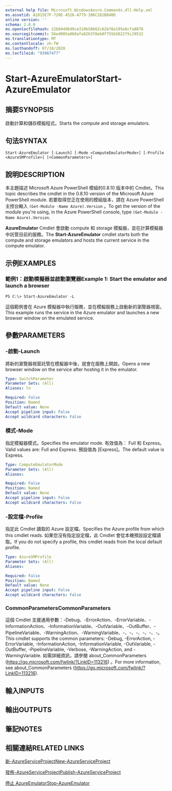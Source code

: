 ```yaml
---
external help file: Microsoft.WindowsAzure.Commands.dll-Help.xml
ms.assetid: A1815E7F-720E-4526-A779-106C181B840D
online version: ''
schema: 2.0.0
ms.openlocfilehash: 22b04496d9ce310b58662c62b70a195e8cfa8878
ms.sourcegitcommit: 56ed085a868afa8263f8eb0f755b5822f5c29532
ms.translationtype: MT
ms.contentlocale: zh-TW
ms.lasthandoff: 07/18/2020
ms.locfileid: "93967477"
---
```

# <span data-ttu-id="0c1c5-101">Start-AzureEmulator</span><span class="sxs-lookup"><span data-stu-id="0c1c5-101">Start-AzureEmulator</span></span>

## <span data-ttu-id="0c1c5-102">摘要</span><span class="sxs-lookup"><span data-stu-id="0c1c5-102">SYNOPSIS</span></span>
<span data-ttu-id="0c1c5-103">啟動計算和儲存模擬程式。</span><span class="sxs-lookup"><span data-stu-id="0c1c5-103">Starts the compute and storage emulators.</span></span>

## <span data-ttu-id="0c1c5-104">句法</span><span class="sxs-lookup"><span data-stu-id="0c1c5-104">SYNTAX</span></span>

```
Start-AzureEmulator [-Launch] [-Mode <ComputeEmulatorMode>] [-Profile <AzureSMProfile>] [<CommonParameters>]
```

## <span data-ttu-id="0c1c5-105">說明</span><span class="sxs-lookup"><span data-stu-id="0c1c5-105">DESCRIPTION</span></span>
<span data-ttu-id="0c1c5-106">本主題描述 Microsoft Azure PowerShell 模組的0.8.10 版本中的 Cmdlet。</span><span class="sxs-lookup"><span data-stu-id="0c1c5-106">This topic describes the cmdlet in the 0.8.10 version of the Microsoft Azure PowerShell module.</span></span>
<span data-ttu-id="0c1c5-107">若要取得您正在使用的模組版本，請在 Azure PowerShell 主控台輸入 `(Get-Module -Name Azure).Version` 。</span><span class="sxs-lookup"><span data-stu-id="0c1c5-107">To get the version of the module you're using, in the Azure PowerShell console, type `(Get-Module -Name Azure).Version`.</span></span>

<span data-ttu-id="0c1c5-108">**AzureEmulator** Cmdlet 會啟動 compute 和 storage 模擬器，並在計算模擬器中託管目前的服務。</span><span class="sxs-lookup"><span data-stu-id="0c1c5-108">The **Start-AzureEmulator** cmdlet starts both the compute and storage emulators and hosts the current service in the compute emulator.</span></span>

## <span data-ttu-id="0c1c5-109">示例</span><span class="sxs-lookup"><span data-stu-id="0c1c5-109">EXAMPLES</span></span>

### <span data-ttu-id="0c1c5-110">範例1：啟動模擬器並啟動瀏覽器</span><span class="sxs-lookup"><span data-stu-id="0c1c5-110">Example 1: Start the emulator and launch a browser</span></span>
```
PS C:\> Start-AzureEmulator -L
```

<span data-ttu-id="0c1c5-111">這個範例會在 Azure 模擬器中執行服務，並在模擬服務上啟動新的瀏覽器視窗。</span><span class="sxs-lookup"><span data-stu-id="0c1c5-111">This example runs the service in the Azure emulator and launches a new browser window on the emulated service.</span></span>

## <span data-ttu-id="0c1c5-112">參數</span><span class="sxs-lookup"><span data-stu-id="0c1c5-112">PARAMETERS</span></span>

### <span data-ttu-id="0c1c5-113">-啟動</span><span class="sxs-lookup"><span data-stu-id="0c1c5-113">-Launch</span></span>
<span data-ttu-id="0c1c5-114">將新的瀏覽器視窗託管在模擬器中後，就會在服務上開啟。</span><span class="sxs-lookup"><span data-stu-id="0c1c5-114">Opens a new browser window on the service after hosting it in the emulator.</span></span>

```yaml
Type: SwitchParameter
Parameter Sets: (All)
Aliases: ln

Required: False
Position: Named
Default value: None
Accept pipeline input: False
Accept wildcard characters: False
```

### <span data-ttu-id="0c1c5-115">模式</span><span class="sxs-lookup"><span data-stu-id="0c1c5-115">-Mode</span></span>
<span data-ttu-id="0c1c5-116">指定模擬器模式。</span><span class="sxs-lookup"><span data-stu-id="0c1c5-116">Specifies the emulator mode.</span></span>
<span data-ttu-id="0c1c5-117">有效值為： Full 和 Express。</span><span class="sxs-lookup"><span data-stu-id="0c1c5-117">Valid values are: Full and Express.</span></span>
<span data-ttu-id="0c1c5-118">預設值為 [Express]。</span><span class="sxs-lookup"><span data-stu-id="0c1c5-118">The default value is Express.</span></span>

```yaml
Type: ComputeEmulatorMode
Parameter Sets: (All)
Aliases: 

Required: False
Position: Named
Default value: None
Accept pipeline input: False
Accept wildcard characters: False
```

### <span data-ttu-id="0c1c5-119">-設定檔</span><span class="sxs-lookup"><span data-stu-id="0c1c5-119">-Profile</span></span>
<span data-ttu-id="0c1c5-120">指定此 Cmdlet 讀取的 Azure 設定檔。</span><span class="sxs-lookup"><span data-stu-id="0c1c5-120">Specifies the Azure profile from which this cmdlet reads.</span></span>
<span data-ttu-id="0c1c5-121">如果您沒有指定設定檔，此 Cmdlet 會從本機預設設定檔讀取。</span><span class="sxs-lookup"><span data-stu-id="0c1c5-121">If you do not specify a profile, this cmdlet reads from the local default profile.</span></span>

```yaml
Type: AzureSMProfile
Parameter Sets: (All)
Aliases: 

Required: False
Position: Named
Default value: None
Accept pipeline input: False
Accept wildcard characters: False
```

### <span data-ttu-id="0c1c5-122">CommonParameters</span><span class="sxs-lookup"><span data-stu-id="0c1c5-122">CommonParameters</span></span>
<span data-ttu-id="0c1c5-123">這個 Cmdlet 支援通用參數：-Debug、-ErrorAction、-ErrorVariable、-InformationAction、-InformationVariable、-OutVariable、-OutBuffer、-PipelineVariable、-WarningAction、-WarningVariable、-、-、-、-、-、-。</span><span class="sxs-lookup"><span data-stu-id="0c1c5-123">This cmdlet supports the common parameters: -Debug, -ErrorAction, -ErrorVariable, -InformationAction, -InformationVariable, -OutVariable, -OutBuffer, -PipelineVariable, -Verbose, -WarningAction, and -WarningVariable.</span></span> <span data-ttu-id="0c1c5-124">如需詳細資訊，請參閱 about_CommonParameters (https://go.microsoft.com/fwlink/?LinkID=113216) 。</span><span class="sxs-lookup"><span data-stu-id="0c1c5-124">For more information, see about_CommonParameters (https://go.microsoft.com/fwlink/?LinkID=113216).</span></span>

## <span data-ttu-id="0c1c5-125">輸入</span><span class="sxs-lookup"><span data-stu-id="0c1c5-125">INPUTS</span></span>

## <span data-ttu-id="0c1c5-126">輸出</span><span class="sxs-lookup"><span data-stu-id="0c1c5-126">OUTPUTS</span></span>

## <span data-ttu-id="0c1c5-127">筆記</span><span class="sxs-lookup"><span data-stu-id="0c1c5-127">NOTES</span></span>

## <span data-ttu-id="0c1c5-128">相關連結</span><span class="sxs-lookup"><span data-stu-id="0c1c5-128">RELATED LINKS</span></span>

[<span data-ttu-id="0c1c5-129">新-AzureServiceProject</span><span class="sxs-lookup"><span data-stu-id="0c1c5-129">New-AzureServiceProject</span></span>](./New-AzureServiceProject.md)

[<span data-ttu-id="0c1c5-130">發佈-AzureServiceProject</span><span class="sxs-lookup"><span data-stu-id="0c1c5-130">Publish-AzureServiceProject</span></span>](./Publish-AzureServiceProject.md)

[<span data-ttu-id="0c1c5-131">停止 AzureEmulator</span><span class="sxs-lookup"><span data-stu-id="0c1c5-131">Stop-AzureEmulator</span></span>](./Stop-AzureEmulator.md)


